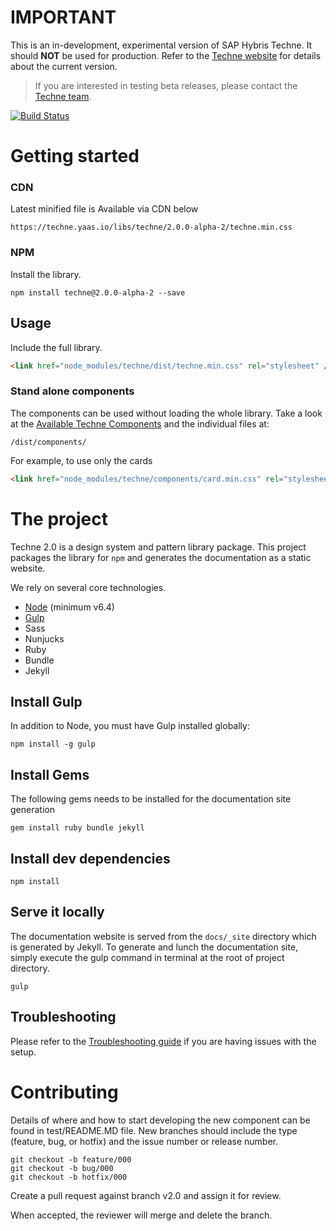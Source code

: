 
# IMPORTANT
This is an in-development, experimental version of SAP Hybris Techne. It should **NOT** be used for production. Refer to the [Techne website](https://techne.yaas.io) for details about the current version.

> If you are interested in testing beta releases, please contact the [Techne team](mailto:techne@sap.com).

[![Build Status](https://travis-ci.org/SAP/techne.svg?branch=v2.0)](https://travis-ci.org/SAP/techne)

# Getting started
### CDN
Latest minified file is Available via CDN below

```
https://techne.yaas.io/libs/techne/2.0.0-alpha-2/techne.min.css
```
### NPM
Install the library.

````
npm install techne@2.0.0-alpha-2 --save
````
## Usage
Include the full library.

```html
<link href="node_modules/techne/dist/techne.min.css" rel="stylesheet" />
```

### Stand alone components
The components can be used without loading the whole library. Take a look at the [Available Techne Components](https://github.com/SAP/techne/wiki/Techne-Components) and the individual files at:

```
/dist/components/
```

For example, to use only the cards
```html
<link href="node_modules/techne/components/card.min.css" rel="stylesheet" />
````

# The project
Techne 2.0 is a design system and pattern library package. This project packages the library for `npm` and generates the documentation as a static website.

We rely on several core technologies.

* [Node](https://nodejs.org/) (minimum v6.4)
* [Gulp](https://gulpjs.com/)
* Sass
* Nunjucks
* Ruby
* Bundle
* Jekyll

## Install Gulp
In addition to Node, you must have Gulp installed globally:

`npm install -g gulp`

## Install Gems
The following gems needs to be installed for the documentation site generation

`gem install ruby bundle jekyll`

## Install dev dependencies

`npm install`

## Serve it locally
The documentation website is served from the `docs/_site` directory which is generated by Jekyll. To generate and lunch the documentation site, simply execute the gulp command in terminal at the root of project directory.

`gulp`

## Troubleshooting
Please refer to the [Troubleshooting guide](https://github.com/SAP/techne/wiki/Troubleshooting-&-Known-Issues) if you are having issues with the setup.

# Contributing
Details of where and how to start developing the new component can be found in test/README.MD file.
New branches should include the type (feature, bug, or hotfix) and the issue number or release number.

```
git checkout -b feature/000
git checkout -b bug/000
git checkout -b hotfix/000
```

Create a pull request against branch  v2.0  and assign it for review.

When accepted, the reviewer will merge and delete the branch.
